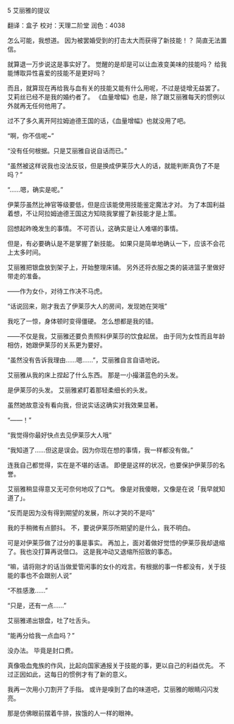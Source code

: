 
5 艾丽雅的提议

翻译：盒子 校对：天理二阶堂 润色：4038


怎么可能，我想道。
因为被罢婚受到的打击太大而获得了新技能！？
简直无法置信。

就算退一万步说这是事实好了。
觉醒的是却是可以让血液变美味的技能吗？
给我能博取异性喜爱的技能不是更好吗？

而且，就算现在再给我与血有关的技能又能有什么用呢，不过是徒增无益罢了。
艾莉丝已经不是我的婚约者了。
《血量增幅》也是，除了跟艾丽雅每天的惯例以外就再无任何他用了。

过不了多久离开阿拉姆迪德王国的话，《血量增幅》也就没用了吧。

“啊，你不信呢~”

“没有任何根据。只是艾丽雅自说自话而已。”

“虽然被这样说我也没法反驳，但是换成伊莱莎大人的话，就能判断真伪了不是吗？”

“……嗯，确实是呢。”

伊莱莎虽然比神官等级要低，但是应该能使用技能鉴定魔法才对。
为了本国利益着想，不让阿拉姆迪德王国这方知晓我掌握了新技能才是上策。

回想起昨晚发生的事情。
不可否认，这确实是让人难堪的事情。

但是，有必要确认是不是掌握了新技能。
如果只是简单地确认一下，应该不会花上太多时间。

艾丽雅把银盘放到架子上，开始整理床铺。
另外还将衣服之类的装进篮子里做好带走的准备。

——作为女仆，对待工作决不马虎。

“话说回来，刚才我去了伊莱莎大人的房间，发现她在哭哦”

我吃了一惊，身体顿时变得僵硬。
怎么想都是我的错。

——不仅是我，艾丽雅还要负责照料伊莱莎的饮食起居。
由于同为女性而且年龄相仿，她跟伊莱莎的关系更为要好。

“虽然没有告诉我理由……嗯……”，艾丽雅自言自语地说。

艾丽雅从我的床上捏起了什么东西。
那是一小撮湛蓝色的头发。

是伊莱莎的头发。
艾丽雅紧盯着那轻柔细长的头发。

虽然她故意没有看向我，但说实话这确实对我效果显著。

“——！”

“我觉得你最好快点去见伊莱莎大人哦”

“我知道了……但这是误会。因为你现在想的事情，我一样都没有做。”

连我自己都觉得，实在是不堪的话语。
即便是这样的状况，也要保护伊莱莎的名誉。

艾丽雅稍显得意又无可奈何地叹了口气。
像是对我傻眼，又像是在说「我早就知道了」。

“反而是因为没有得到期望的发展，所以才哭的不是吗”

我的手稍微有点颤抖。
不，要说伊莱莎所期望的是什么，我不明白。

可是对伊莱莎做了过分的事是事实。
再加上，面对着做好觉悟的伊莱莎我却退缩了。我也没打算再说借口。
这是我冲动又退缩所招致的事态。

“嘛，请将刚才的话当做爱管闲事的女仆的戏言。有根据的事一件都没有，关于技能的事也不会跟别人说” 

“不胜感激……”

“只是，还有一点……”

艾丽雅递出银盘，吐了吐舌头。

“能再分给我一点血吗？”

没办法。
毕竟是封口费。

真像吸血鬼族的作风，比起向国家通报关于技能的事，更以自己的利益优先。
不过正因如此，这每日的惯例才有了新的意义。

我再一次用小刀割开了手指。
或许是嗅到了血的味道吧，艾丽雅的眼睛闪闪发亮。

那是仿佛眼前摆着牛排，挨饿的人一样的眼神。
